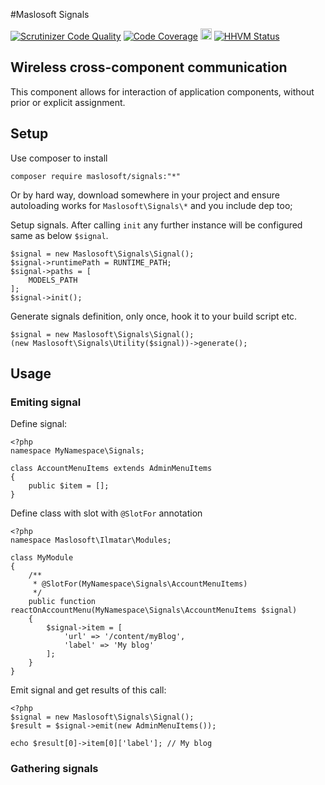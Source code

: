 #Maslosoft Signals

[![Scrutinizer Code Quality](https://scrutinizer-ci.com/g/Maslosoft/Signals/badges/quality-score.png?b=master)](https://scrutinizer-ci.com/g/Maslosoft/Signals/?branch=master)
[![Code Coverage](https://scrutinizer-ci.com/g/Maslosoft/Signals/badges/coverage.png?b=master)](https://scrutinizer-ci.com/g/Maslosoft/Signals/?branch=master)
<img src="https://travis-ci.org/Maslosoft/Signals.svg?branch=master" style="height:18px"/>
[![HHVM Status](http://hhvm.h4cc.de/badge/maslosoft/signals.svg)](http://hhvm.h4cc.de/package/maslosoft/signals)

## Wireless cross-component communication

This component allows for interaction of application components, without prior or explicit assignment.

## Setup

Use composer to install

	composer require maslosoft/signals:"*"
	
Or by hard way, download somewhere in your project and ensure autoloading works for `Maslosoft\Signals\*` and you include dep too;
	
Setup signals. After calling `init` any further instance will be configured same as below `$signal`.
	
	$signal = new Maslosoft\Signals\Signal();
	$signal->runtimePath = RUNTIME_PATH;
	$signal->paths = [
		MODELS_PATH
	];
	$signal->init();
	
Generate signals definition, only once, hook it to your build script etc.
		
	$signal = new Maslosoft\Signals\Signal();
	(new Maslosoft\Signals\Utility($signal))->generate();
	
## Usage

### Emiting signal

Define signal:

	<?php
	namespace MyNamespace\Signals;

	class AccountMenuItems extends AdminMenuItems
	{
		public $item = [];	
	}

Define class with slot with `@SlotFor` annotation
	
	<?php
	namespace Maslosoft\Ilmatar\Modules;
	
	class MyModule
	{
		/**
		 * @SlotFor(MyNamespace\Signals\AccountMenuItems)
		 */
		public function reactOnAccountMenu(MyNamespace\Signals\AccountMenuItems $signal)
		{
			$signal->item = [
				'url' => '/content/myBlog',
				'label' => 'My blog'
			];
		}
	}
	


Emit signal and get results of this call:

	<?php
	$signal = new Maslosoft\Signals\Signal();
	$result = $signal->emit(new AdminMenuItems());
	
	echo $result[0]->item[0]['label']; // My blog
		
### Gathering signals